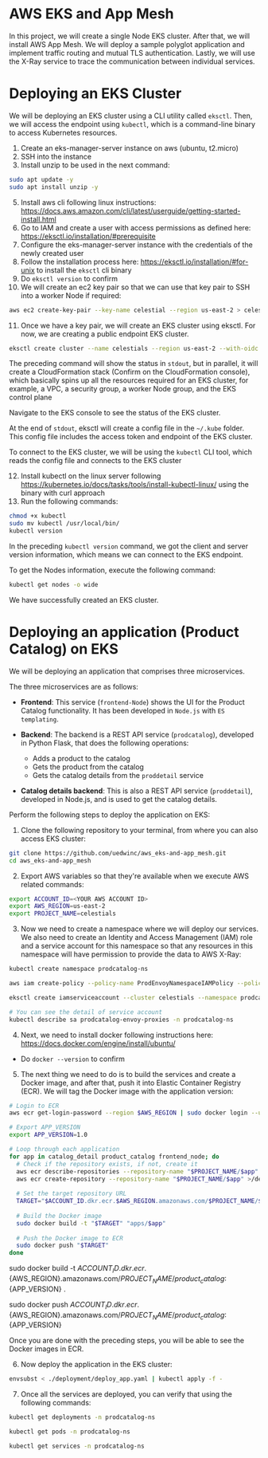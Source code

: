 # AWS EKS and App Mesh

In this project, we will create a single Node EKS cluster. After that, we will install AWS App Mesh. We will deploy a sample polyglot application and implement traffic routing and mutual TLS authentication. Lastly, we will use the X-Ray service to trace the communication between individual services.


# Deploying an EKS Cluster

We will be deploying an EKS cluster using a CLI utility called `eksctl`. Then, we will access the endpoint using `kubectl`, which is a command-line binary to access Kubernetes resources.

1. Create an eks-manager-server instance on aws (ubuntu, t2.micro)
2. SSH into the instance
3. Install unzip to be used in the next command:

```sh
sudo apt update -y
sudo apt install unzip -y
```

5. Install aws cli following linux instructions: https://docs.aws.amazon.com/cli/latest/userguide/getting-started-install.html
6. Go to IAM and create a user with access permissions as defined here: https://eksctl.io/installation/#prerequisite
7. Configure the eks-manager-server instance with the credentials of the newly created user
8. Follow the installation process here: https://eksctl.io/installation/#for-unix to install the `eksctl` cli binary
9. Do `eksctl version` to confirm
10. We will create an ec2 key pair so that we can use that key pair to SSH into a worker Node if required:

```sh
aws ec2 create-key-pair --key-name celestial --region us-east-2 > celestial.pem
```

11. Once we have a key pair, we will create an EKS cluster using eksctl. For now, we are creating a public endpoint EKS cluster.

```sh
eksctl create cluster --name celestials --region us-east-2 --with-oidc --ssh-access --ssh-public-key celestial --managed
```

The preceding command will show the status in `stdout`, but in parallel, it will create a CloudFormation stack (Confirm on the CloudFormation console), which basically spins up all the resources required for an EKS cluster, for example, a VPC, a security group, a worker Node group, and the EKS control plane

Navigate to the EKS console to see the status of the EKS cluster.

At the end of `stdout`, eksctl will create a config file in the `~/.kube` folder. This config file includes the access token and endpoint of the EKS cluster. 

To connect to the EKS cluster, we will be using the `kubectl` CLI tool, which reads the config file and connects to the EKS cluster

12. Install kubectl on the linux server following https://kubernetes.io/docs/tasks/tools/install-kubectl-linux/ using the binary with curl approach
13. Run the following commands:

```sh
chmod +x kubectl
sudo mv kubectl /usr/local/bin/
kubectl version
```

In the preceding `kubectl version` command, we got the client and server version information, which means we can connect to the EKS endpoint.

To get the Nodes information, execute the following command:

```sh
kubectl get nodes -o wide
```

We have successfully created an EKS cluster.


# Deploying an application (Product Catalog) on EKS

We will be deploying an application that comprises three microservices.

The three microservices are as follows:

  - **Frontend**: This service (`frontend-Node`) shows the UI for the Product Catalog functionality. It has been developed in `Node.js` with `ES templating`.

  - **Backend**: The backend is a REST API service (`prodcatalog`), developed in Python Flask, that does the following operations:

    - Adds a product to the catalog
    - Gets the product from the catalog
    - Gets the catalog details from the `proddetail` service
  
  - **Catalog details backend**: This is also a REST API service (`proddetail`), developed in Node.js, and is used to get the catalog details.

Perform the following steps to deploy the application on EKS:

1. Clone the following repository to your terminal, from where you can also access EKS cluster:

```sh
git clone https://github.com/uedwinc/aws_eks-and-app_mesh.git
cd aws_eks-and-app_mesh
```

2. Export AWS variables so that they're available when we execute AWS related commands:

```sh
export ACCOUNT_ID=<YOUR AWS ACCOUNT ID>
export AWS_REGION=us-east-2
export PROJECT_NAME=celestials
```

3. Now we need to create a namespace where we will deploy our services. We also need to create an Identity and Access Management (IAM) role and a service account for this namespace so that any resources in this namespace will have permission to provide the data to AWS X-Ray:

```sh
kubectl create namespace prodcatalog-ns

aws iam create-policy --policy-name ProdEnvoyNamespaceIAMPolicy --policy-document file://deployment/envoy-iam-policy.json

eksctl create iamserviceaccount --cluster celestials --namespace prodcatalog-ns --name prodcatalog-envoy-proxies --attach-policy-arn arn:aws:iam::$ACCOUNT_ID:policy/ProdEnvoyNamespaceIAMPolicy --override-existing-serviceaccounts --approve

# You can see the detail of service account
kubectl describe sa prodcatalog-envoy-proxies -n prodcatalog-ns
```

4. Next, we need to install docker following instructions here: https://docs.docker.com/engine/install/ubuntu/

  - Do `docker --version` to confirm

5. The next thing we need to do is to build the services and create a Docker image, and after that, push it into Elastic Container Registry (ECR). We will tag the Docker image with the application version:

```sh
# Login to ECR
aws ecr get-login-password --region $AWS_REGION | sudo docker login --username AWS --password-stdin $ACCOUNT_ID.dkr.ecr.$AWS_REGION.amazonaws.com

# Export APP_VERSION
export APP_VERSION=1.0

# Loop through each application
for app in catalog_detail product_catalog frontend_node; do
  # Check if the repository exists, if not, create it
  aws ecr describe-repositories --repository-name "$PROJECT_NAME/$app" >/dev/null 2>&1 || \
  aws ecr create-repository --repository-name "$PROJECT_NAME/$app" >/dev/null
  
  # Set the target repository URL
  TARGET="$ACCOUNT_ID.dkr.ecr.$AWS_REGION.amazonaws.com/$PROJECT_NAME/$app:$APP_VERSION"
  
  # Build the Docker image
  sudo docker build -t "$TARGET" "apps/$app"
  
  # Push the Docker image to ECR
  sudo docker push "$TARGET"
done
```
sudo docker build -t ${ACCOUNT_ID}.dkr.ecr.${AWS_REGION}.amazonaws.com/${PROJECT_NAME}/product_catalog:${APP_VERSION} .

sudo docker push ${ACCOUNT_ID}.dkr.ecr.${AWS_REGION}.amazonaws.com/${PROJECT_NAME}/product_catalog:${APP_VERSION}

Once you are done with the preceding steps, you will be able to see the Docker images in ECR.

6. Now deploy the application in the EKS cluster:

```sh
envsubst < ./deployment/deploy_app.yaml | kubectl apply -f -
```

7. Once all the services are deployed, you can verify that using the following commands:

```sh
kubectl get deployments -n prodcatalog-ns

kubectl get pods -n prodcatalog-ns

kubectl get services -n prodcatalog-ns
```

